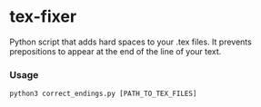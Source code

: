# tex-fixer
Python script that adds hard spaces to your .tex files. It prevents prepositions to appear at the end of the line of your text.

### Usage
```
python3 correct_endings.py [PATH_TO_TEX_FILES]
```
